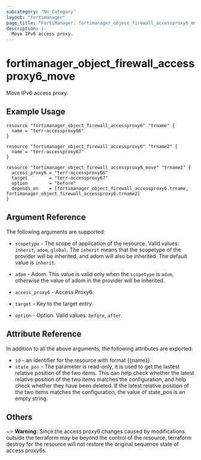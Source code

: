 ```yaml
---
subcategory: "No Category"
layout: "fortimanager"
page_title: "FortiManager: fortimanager_object_firewall_accessproxy6_move"
description: |-
  Move IPv6 access proxy.
---
```


# fortimanager_object_firewall_accessproxy6_move
Move IPv6 access proxy.

## Example Usage

```hcl
resource "fortimanager_object_firewall_accessproxy6" "trname" {
  name = "terr-accessproxy66"
}

resource "fortimanager_object_firewall_accessproxy6" "trname2" {
  name = "terr-accessproxy67"
}

resource "fortimanager_object_firewall_accessproxy6_move" "trname2" {
  access_proxy6 = "terr-accessproxy66"
  target        = "terr-accessproxy67"
  option        = "before"
  depends_on    = [fortimanager_object_firewall_accessproxy6.trname, fortimanager_object_firewall_accessproxy6.trname2]
}
```

## Argument Reference


The following arguments are supported:

* `scopetype` - The scope of application of the resource. Valid values: `inherit`, `adom`, `global`. The `inherit` means that the scopetype of the provider will be inherited, and adom will also be inherited. The default value is `inherit`.
* `adom` - Adom. This value is valid only when the `scopetype` is `adom`, otherwise the value of adom in the provider will be inherited.
* `access_proxy6` - Access Proxy6.

* `target` - Key to the target entry.
* `option` - Option. Valid values: `before`, `after`.


## Attribute Reference

In addition to all the above arguments, the following attributes are exported:
* `id` - an identifier for the resource with format {{name}}.
* `state_pos` - The parameter is read-only, it is used to get the lastest relative position of the two items. This can help check whether the latest relative position of the two items matches the configuration, and help check whether they have been deleted. If the latest relative position of the two items matches the configuration, the value of state_pos is an empty string.

## Others

~> **Warning:** Since the access proxy6 changes caused by modifications outside the terraform may be beyond the control of the resource, terraform destroy for the resource will not restore the original sequence state of access proxy6s.
